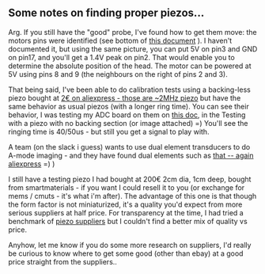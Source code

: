 ## Some notes on finding proper piezos...

Arg. If you still have the "good" probe, I've found how to get them move: the motors pins were identified (see bottom of [this document](/retroATL3/2017-05-20_APeakInside.md) ). I haven't documented it, but using the same picture, you can put 5V on pin3 and GND on pin17, and you'll get a 1.4V peak on pin2. That would enable you to determine the absolute position of the head. The motor can be powered at 5V using pins 8 and 9 (the neighbours on the right of pins 2 and 3).

That being said, I've been able to do calibration tests using a backing-less piezo bought at [2€ on aliexpress - those are ~2MHz piezo](https://fr.aliexpress.com/item/5pcs-25mm-Ultrasonic-Humidifier-Ceramic-Atomizer-Mist-Maker-Piezoelectric-Transducer-Humidifier-Accessories-1-70MHz-D25mm/32773267261.html?spm=2114.06010108.3.49.V69whX&ws_ab_test=searchweb0_0,searchweb201602_5_10152_10065_10151_10068_10136_10137_10060_10155_10062_437_10154_10056_10055_10054_10059_303_100031_10099_10103_10102_10096_10052_10053_10142_10107_10050_10051_5030016_10084_10083_10080_10082_10081_10177_10110_519_10111_10112_10113_10114_10182_10184_10078_10079_10073_10123_10189_142,searchweb201603_13,ppcSwitch_5&btsid=39bc882c-0f51-4d5d-9599-0701cc09b1d4&algo_expid=fd5e02fc-7db0-4374-9ae7-d0eee5dab5a3-6&algo_pvid=fd5e02fc-7db0-4374-9ae7-d0eee5dab5a3) but have the same behavior as usual piezos (with a longer ring time). You can see their behavior, I was testing my ADC board on them on [this doc](https://github.com/kelu124/bomanz/blob/master/ADC08200/20170430-ADC08200-FirstAcqs.ipynb), in the Testing with a piezo with no backing section (or image attached) =) You'll see the ringing time is 40/50us - but still you get a signal to play with.

A team (on the slack i guess) wants to use dual element transducers to do A-mode imaging - and they have found dual elements such as [that -- again aliexpress](https://fr.aliexpress.com/item/Ultrasound-Transducer-Piezoelectric-Transducer-Thickness-Gauge-Transducers-7H6TR-with-wire-C5/32653044132.html?spm=2114.06010108.3.93.aNuj0c&ws_ab_test=searchweb0_0,searchweb201602_5_10152_10065_10151_10068_10136_10137_10060_10155_10062_437_10154_10056_10055_10054_10059_303_100031_10099_10103_10102_10096_10052_10053_10142_10107_10050_10051_5030016_10084_10083_10080_10082_10081_10177_10110_519_10111_10112_10113_10114_10182_10184_10078_10079_10073_10123_10189_142,searchweb201603_13,ppcSwitch_5&btsid=e13e1689-2a03-4b2e-9aee-73358071ddd7&algo_expid=db4f6030-f222-4df0-a79a-2ef5a263c078-12&algo_pvid=db4f6030-f222-4df0-a79a-2ef5a263c078) =) )

I still have a testing piezo I had bought at 200€ 2cm dia, 1cm deep, bought from smartmaterials - if you want I could resell it to you (or exchange for mems / cmuts - it's what i'm after). The advantage of this one is that though the form factor is not miniaturized, it's a quality you'd expect from more serious suppliers at half price. For transparency at the time, I had tried a benchmark of [piezo suppliers](/retired/cletus/suppliers/) but I couldn't find a better mix of quality vs price.

Anyhow, let me know if you do some more research on suppliers, I'd really be curious to know where to get some good (other than ebay) at a good price straight from the suppliers..
